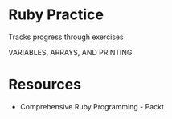 # Ruby Practice
Tracks progress through exercises

<bold>VARIABLES, ARRAYS, AND PRINTING</bold>

# Resources
- Comprehensive Ruby Programming - Packt
